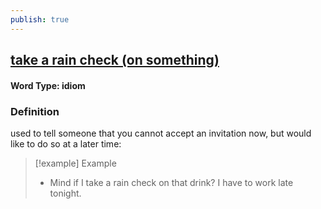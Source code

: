 ```yaml
---
publish: true
---
```


## [take a rain check (on something)](https://dictionary.cambridge.org/dictionary/english/take-a-rain-check-(on-something))

#### Word Type: idiom
### Definition
used to tell someone that you cannot accept an invitation now, but would like to do so at a later time:

>[!example] Example
> - Mind if I take a rain check on that drink? I have to work late tonight.
